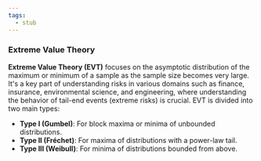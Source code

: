```yaml
---
tags:
  - stub
---
```

### Extreme Value Theory

**Extreme Value Theory (EVT)** focuses on the asymptotic distribution of the maximum or minimum of a sample as the sample size becomes very large. It's a key part of understanding risks in various domains such as finance, insurance, environmental science, and engineering, where understanding the behavior of tail-end events (extreme risks) is crucial. EVT is divided into two main types:
- **Type I (Gumbel)**: For block maxima or minima of unbounded distributions.
- **Type II (Fréchet)**: For maxima of distributions with a power-law tail.
- **Type III (Weibull)**: For minima of distributions bounded from above.
